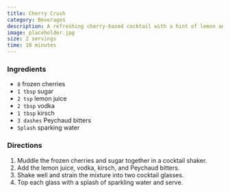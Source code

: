 ```yaml
---
title: Cherry Crush
category: Beverages
description: A refreshing cherry-based cocktail with a hint of lemon and a splash of sparkling water.
image: placeholder.jpg
size: 2 servings
time: 10 minutes
---
```


### Ingredients

* `8` frozen cherries
* `1 tbsp` sugar
* `2 tsp` lemon juice
* `2 tbsp` vodka
* `1 tbsp` kirsch
* `3 dashes` Peychaud bitters
* `Splash` sparking water

### Directions

1. Muddle the frozen cherries and sugar together in a cocktail shaker.
2. Add the lemon juice, vodka, kirsch, and Peychaud bitters.
3. Shake well and strain the mixture into two cocktail glasses.
4. Top each glass with a splash of sparkling water and serve.